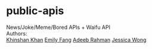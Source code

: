 # public-apis

News/Joke/Meme/Bored APIs + Waifu API
<br>
Authors:
<br>
[Khinshan Khan](https://github.com/kkhan01)
[Emily Fang](https://github.com/ef1301/)
[Adeeb Rahman](https://github.com/adeeburrahman)
[Jessica Wong](https://github.com/wongjessica)